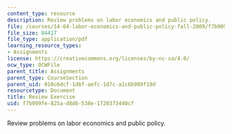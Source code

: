 ```yaml
---
content_type: resource
description: Review problems on labor economics and public policy.
file: /courses/14-64-labor-economics-and-public-policy-fall-2009/f7b909fe825ad8d6538e1720373440cf_MIT14_64F09_psrv.pdf
file_size: 84417
file_type: application/pdf
learning_resource_types:
- Assignments
license: https://creativecommons.org/licenses/by-nc-sa/4.0/
ocw_type: OCWFile
parent_title: Assignments
parent_type: CourseSection
parent_uid: 010c6dcf-1d6f-aefc-1d7c-a1c6b989f19d
resourcetype: Document
title: Review Exercise
uid: f7b909fe-825a-d8d6-538e-1720373440cf
---
```

Review problems on labor economics and public policy.